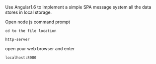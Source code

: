 Use Angular1.6 to implement a simple  SPA message system 
all the data stores in local storage.

Open node js command prompt

    cd to the file location
    
    http-server

open your web browser and enter

    localhost:8080
    

